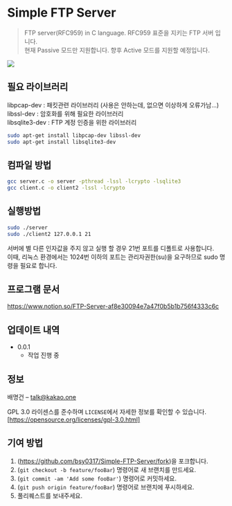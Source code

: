 # Simple FTP Server
>FTP server(RFC959) in C language.
RFC959 표준을 지키는 FTP 서버 입니다.  
현재 Passive 모드만 지원합니다. 향후 Active 모드를 지원할 예정입니다.  

![](../header.png)


## 필요 라이브러리  
libpcap-dev     : 패킷관련 라이브러리 (사용은 안하는데, 없으면 이상하게 오류가남...)  
libssl-dev      : 암호화를 위해 필요한 라이브러리  
libsqlite3-dev  : FTP 계정 인증을 위한 라이브러리  
```sh
sudo apt-get install libpcap-dev libssl-dev
sudo apt-get install libsqlite3-dev
```

## 컴파일 방법  
```sh
gcc server.c -o server -pthread -lssl -lcrypto -lsqlite3
gcc client.c -o client2 -lssl -lcrypto
```

## 실행방법  
```sh
sudo ./server
sudo ./client2 127.0.0.1 21
```
서버에 별 다른 인자값을 주지 않고 실행 할 경우 21번 포트를 디폴트로 사용합니다.  
이때, 리눅스 환경에서는 1024번 이하의 포트는 관리자권한(su)을 요구하므로 sudo 명령을 필요로 합니다.

## 프로그램 문서
https://www.notion.so/FTP-Server-af8e30094e7a47f0b5b1b756f4333c6c

## 업데이트 내역

* 0.0.1  
    * 작업 진행 중  

## 정보

배명건 – talk@kakao.one  

GPL 3.0 라이센스를 준수하며 ``LICENSE``에서 자세한 정보를 확인할 수 있습니다.  
[https://opensource.org/licenses/gpl-3.0.html]

## 기여 방법

1. (<https://github.com/bsy0317/Simple-FTP-Server/fork>)을 포크합니다.
2. (`git checkout -b feature/fooBar`) 명령어로 새 브랜치를 만드세요.
3. (`git commit -am 'Add some fooBar'`) 명령어로 커밋하세요.
4. (`git push origin feature/fooBar`) 명령어로 브랜치에 푸시하세요. 
5. 풀리퀘스트를 보내주세요.

